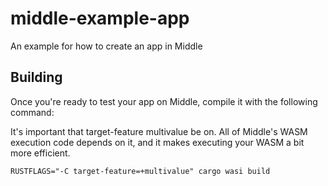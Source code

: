 # middle-example-app
An example for how to create an app in Middle

## Building
Once you're ready to test your app on Middle, compile it with the following command:

It's important that target-feature multivalue be on. 
All of Middle's WASM execution code depends on it, and it makes executing your WASM a bit more efficient. 

    RUSTFLAGS="-C target-feature=+multivalue" cargo wasi build
